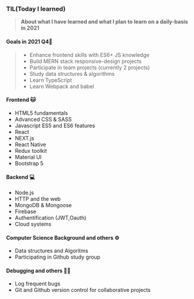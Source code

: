 
### TIL(Today I learned)

> **About what I have learned and what I plan to learn on a daily-basis in 2021**



#### Goals in 2021 Q4📝

> - Enhance frontend skills with ES6+ JS knowledge
> - Build MERN stack responsive-design projects 
> - Participate in team projects (currently 2 projects) 
> - Study data structures & algorithms 
> - Learn TypeScript 
> - Learn Webpack and babel


#### Frontend 🐱
 - HTML5 fundamentals
 - Advanced CSS & SASS
 - Javascript ES5 and ES6 features
 - React
 - NEXT.js
 - React Native
 - Redux toolkit
 - Material UI 
 - Bootstrap 5
 
#### Backend 💻
 - Node.js
 - HTTP and the web
 - MongoDB & Mongoose
 - Firebase
 - Authentification (JWT,Oauth)
 - Cloud systems

#### Computer Science Background and others ⚙️
 - Data structures and Algoritms
 - Participating in Github study group  
 

#### Debugging and others 👩‍💻 
- Log frequent bugs
- Git and Github version control for collaborative projects


